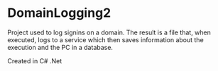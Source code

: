 # DomainLogging2
Project used to log signins on a domain. The result is a file that, when executed, logs to a service which then saves information about the execution and the PC in a database.

Created in C# .Net
